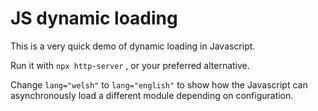 # JS dynamic loading

This is a very quick demo of dynamic loading in Javascript.

Run it with `npx http-server` , or your preferred alternative.

Change `lang="welsh"` to `lang="english"` to show how the 
Javascript can asynchronously load a different module depending
on configuration.
